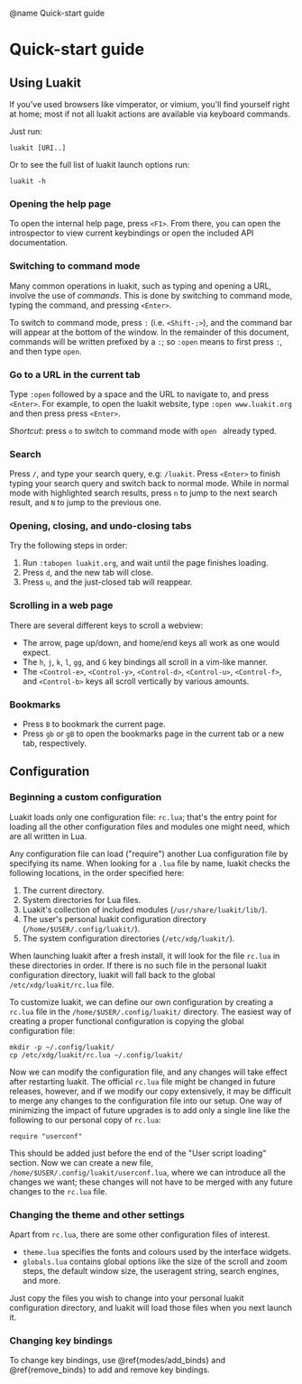 @name Quick-start guide

# Quick-start guide

## Using Luakit

If you've used browsers like vimperator, or vimium, you'll find yourself
right at home; most if not all luakit actions are available via keyboard
commands.

Just run:

    luakit [URI..]

Or to see the full list of luakit launch options run:

    luakit -h

### Opening the help page

To open the internal help page, press `<F1>`. From there, you can open
the introspector to view current keybindings or open the included API
documentation.

### Switching to command mode

Many common operations in luakit, such as typing and opening a URL, involve the
use of _commands_. This is done by switching to command mode, typing the
command, and pressing `<Enter>`.

To switch to command mode, press `:` (i.e. `<Shift-;>`), and the command
bar will appear at the bottom of the window. In the remainder of this document,
commands will be written prefixed by a `:`; so `:open` means to first press
`:`, and then type `open`.

### Go to a URL in the current tab

Type `:open` followed by a space and the URL to navigate to, and press `<Enter>`.
For example, to open the luakit website, type `:open www.luakit.org` and then
press press `<Enter>`.

_Shortcut_: press `o` to switch to command mode with `open ` already typed.

### Search

Press `/`, and type your search query, e.g: `/luakit`. Press `<Enter>`
to finish typing your search query and switch back to normal mode.
While in normal mode with highlighted search results, press `n` to
jump to the next search result, and `N` to jump to the previous one.

### Opening, closing, and undo-closing tabs

Try the following steps in order:

1. Run `:tabopen luakit.org`, and wait until the page finishes loading.
2. Press `d`, and the new tab will close.
3. Press `u`, and the just-closed tab will reappear.

### Scrolling in a web page

There are several different keys to scroll a webview:

 - The arrow, page up/down, and home/end keys all work as one would expect.
 - The `h`, `j`, `k`, `l`, `gg`, and `G` key bindings all scroll in a vim-like manner.
 - The `<Control-e>`, `<Control-y>`, `<Control-d>`, `<Control-u>`,
   `<Control-f>`, and `<Control-b>` keys all scroll vertically by various
   amounts.

### Bookmarks

 - Press `B` to bookmark the current page.
 - Press `gb` or `gB` to open the bookmarks page in the current tab or a
   new tab, respectively.

## Configuration

### Beginning a custom configuration

Luakit loads only one configuration file: `rc.lua`; that's the entry
point for loading all the other configuration files and modules one might need,
which are all written in Lua.

Any configuration file can load ("require") another Lua configuration file by
specifying its name. When looking for a `.lua` file by name, luakit
checks the following locations, in the order specified here:

1. The current directory.
2. System directories for Lua files.
3. Luakit's collection of included modules (`/usr/share/luakit/lib/`).
4. The user's personal luakit configuration directory (`/home/$USER/.config/luakit/`).
5. The system configuration directories (`/etc/xdg/luakit/`).

When launching luakit after a fresh install, it will look for the file
`rc.lua` in these directories in order. If there is no such file in the
personal luakit configuration directory, luakit will fall back to the
global `/etc/xdg/luakit/rc.lua` file.

To customize luakit, we can define our own configuration by creating a
`rc.lua` file in the `/home/$USER/.config/luakit/` directory. The easiest
way of creating a proper functional configuration is copying the global
configuration file:

    mkdir -p ~/.config/luakit/
    cp /etc/xdg/luakit/rc.lua ~/.config/luakit/

Now we can modify the configuration file, and any changes will take effect
after restarting luakit. The official `rc.lua` file might be changed in
future releases, however, and if we modify our copy
extensively, it may be difficult to merge any changes to the configuration
file into our setup. One way of minimizing the impact of future upgrades
is to add only a single line like the following to our personal copy of
`rc.lua`:

    require "userconf"

This should be added just before the end of the "User script loading" section.
Now we can create a new file, `/home/$USER/.config/luakit/userconf.lua`,
where we can introduce all the changes we want; these changes will not have to
be merged with any future changes to the `rc.lua` file.

### Changing the theme and other settings

Apart from `rc.lua`, there are some other configuration files of interest.

 - `theme.lua` specifies the fonts and colours used by the interface widgets.
 - `globals.lua` contains global options like the size of the scroll
   and zoom steps, the default window size, the useragent string, search
   engines, and more.

Just copy the files you wish to change into your personal luakit configuration
directory, and luakit will load those files when you next launch it.

### Changing key bindings

To change key bindings, use @ref{modes/add_binds} and @ref{remove_binds}
to add and remove key bindings.

<!-- vim: et:sw=4:ts=8:sts=4:tw=79 -->
